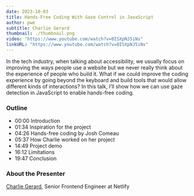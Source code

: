 ```yaml
---
date: 2023-10-03
title: Hands-Free Coding With Gaze Control in JavaScript
author: pwe
subtitle: Charlie Gerard
thumbnail: ./thumbnail.png
video: "https://www.youtube.com/watch?v=0ISXpNJ5iNs"
linkURL: "https://www.youtube.com/watch?v=0ISXpNJ5iNs"
---
```


In the tech industry, when talking about accessibility, we usually focus on improving the ways people use a website but
we never really think about the experience of people who build it. What if we could improve the coding experience by
going beyond the keyboard and build tools that would allow different kinds of interactions? In this talk, I’ll show how
we can use gaze detection in JavaScript to enable hands-free coding.

### Outline

- 00:00 Introduction
- 01:34 Inspiration for the project
- 04:26 Hands-free coding by Josh Comeau
- 05:37 How Charlie worked on her project
- 14:49 Project demo
- 16:12 Limitations
- 19:47 Conclusion

### About the Presenter

[Charlie Gerard](https://www.x.com/devdevcharlie), Senior Frontend Engineer at Netlify
